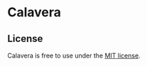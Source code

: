 # Calavera
## License
Calavera is free to use under the [MIT license](https://opensource.org/licenses/MIT).
